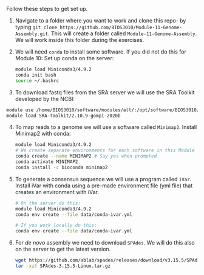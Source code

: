 Follow these steps to get set up. 

1. Navigate to a folder where you want to work and clone this repo- by typing `git clone https://github.com/BIOS3010/Module-11-Genome-Assembly.git`. This will create a folder called `Module-11-Genome-Assembly`. We will work inside this folder during the exercises.  

2. We will need `conda` to install some software. If you did not do this for Module 10: Set up conda on the server:  
   ```bash
   module load Miniconda3/4.9.2
   conda init bash
   source ~/.bashrc
   ```

3. To download fastq files from the SRA server we will use the SRA Toolkit developed by the NCBI: 
```bash
module use /home/BIOS3010/software/modules/all/:/opt/software/BIOS3010/modules/all/
module load SRA-Toolkit/2.10.9-gompi-2020b
```

4. To map reads to a genome we will use a software called `Minimap2`. Install Minimap2 with conda:  
   ```bash
   module load Miniconda3/4.9.2
   # We create separate environments for each software in this Module
   conda create --name MINIMAP2 # Say yes when prompted
   conda activate MINIMAP2
   conda install -c bioconda minimap2
   ```

6. To generate a consensus sequence we will use a program called `iVar`. Install iVar with conda using a pre-made environment file (yml file) that creates an environment with iVar. 

   ```bash
   # On the server do this:
   module load Miniconda3/4.9.2 
   conda env create --file data/conda-ivar.yml

   # If you work locally do this:
   conda env create --file data/conda-ivar.yml  
   ```

7. For _de novo_ assembly we need to download `SPAdes`. We will do this also on the server to get the latest version.

   ```bash
   wget https://github.com/ablab/spades/releases/download/v3.15.5/SPAdes-3.15.5-Linux.tar.gz
   tar -xzf SPAdes-3.15.5-Linux.tar.gz
   ```
  
